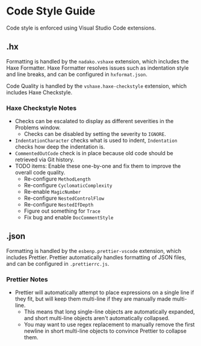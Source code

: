 # Code Style Guide

Code style is enforced using Visual Studio Code extensions.

## .hx
Formatting is handled by the `nadako.vshaxe` extension, which includes the Haxe Formatter.
Haxe Formatter resolves issues such as indentation style and line breaks, and can be configured in `hxformat.json`.

Code Quality is handled by the `vshaxe.haxe-checkstyle` extension, which includes Haxe Checkstyle.

### Haxe Checkstyle Notes
* Checks can be escalated to display as different severities in the Problems window.
  * Checks can be disabled by setting the severity to `IGNORE`.
* `IndentationCharacter` checks what is used to indent, `Indentation` checks how deep the indentation is.
* `CommentedOutCode` check is in place because old code should be retrieved via Git history.
* TODO items: Enable these one-by-one and fix them to improve the overall code quality.
  - Re-configure `MethodLength`
  - Re-configure `CyclomaticComplexity`
  - Re-enable `MagicNumber`
  - Re-configure `NestedControlFlow`
  - Re-configure `NestedIfDepth`
  - Figure out something for `Trace`
  - Fix bug and enable `DocCommentStyle`

## .json
Formatting is handled by the `esbenp.prettier-vscode` extension, which includes Prettier.
Prettier automatically handles formatting of JSON files, and can be configured in `.prettierrc.js`.

### Prettier Notes
* Prettier will automatically attempt to place expressions on a single line if they fit, but will keep them multi-line if they are manually made multi-line.
  * This means that long single-line objects are automatically expanded, and short multi-line objects aren't automatically collapsed.
  * You may want to use regex replacement to manually remove the first newline in short multi-line objects to convince Prettier to collapse them.
